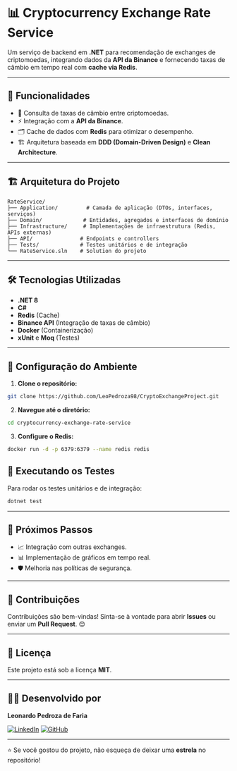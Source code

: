 # 📊 Cryptocurrency Exchange Rate Service

Um serviço de backend em **.NET** para recomendação de exchanges de criptomoedas, integrando dados da **API da Binance** e fornecendo taxas de câmbio em tempo real com **cache via Redis**.

---

## 🚀 Funcionalidades

- 🔄 Consulta de taxas de câmbio entre criptomoedas.
- ⚡ Integração com a **API da Binance**.
- 🗂️ Cache de dados com **Redis** para otimizar o desempenho.
- 🏗️ Arquitetura baseada em **DDD (Domain-Driven Design)** e **Clean Architecture**.

---

## 🏗️ Arquitetura do Projeto

```
RateService/
├── Application/         # Camada de aplicação (DTOs, interfaces, serviços)
├── Domain/             # Entidades, agregados e interfaces de domínio
├── Infrastructure/     # Implementações de infraestrutura (Redis, APIs externas)
├── API/               # Endpoints e controllers
├── Tests/             # Testes unitários e de integração
└── RateService.sln    # Solution do projeto
```

---

## 🛠️ Tecnologias Utilizadas

- **.NET 8**
- **C#**
- **Redis** (Cache)
- **Binance API** (Integração de taxas de câmbio)
- **Docker** (Containerização)
- **xUnit** e **Moq** (Testes)

---

## 🔧 Configuração do Ambiente

1. **Clone o repositório:**

```bash
git clone https://github.com/LeoPedroza98/CryptoExchangeProject.git
```

2. **Navegue até o diretório:**

```bash
cd cryptocurrency-exchange-rate-service
```

3. **Configure o Redis:**

```bash
docker run -d -p 6379:6379 --name redis redis
```

## 🧪 Executando os Testes

Para rodar os testes unitários e de integração:

```bash
dotnet test
```

---

## 🔮 Próximos Passos

- 📈 Integração com outras exchanges.
- 📊 Implementação de gráficos em tempo real.
- 🛡️ Melhoria nas políticas de segurança.

---

## 🤝 Contribuições

Contribuições são bem-vindas! Sinta-se à vontade para abrir **Issues** ou enviar um **Pull Request**. 😊

---

## 📝 Licença

Este projeto está sob a licença **MIT**.

---

## 👨‍💻 Desenvolvido por

**Leonardo Pedroza de Faria**

[![LinkedIn](https://img.shields.io/badge/LinkedIn-blue?logo=linkedin)](https://www.linkedin.com/in/leonardopedroza)
[![GitHub](https://img.shields.io/badge/GitHub-black?logo=github)](https://github.com/seu-usuario)

---

⭐ Se você gostou do projeto, não esqueça de deixar uma **estrela** no repositório!

